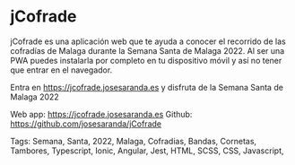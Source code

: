 # jCofrade

jCofrade es una aplicación web que te ayuda a conocer el recorrido de las cofradías de Malaga durante la Semana Santa de Malaga 2022.
Al ser una PWA puedes instalarla por completo en tu dispositivo móvil y así no tener que entrar en el navegador.

Entra en https://jcofrade.josesaranda.es y disfruta de la Semana Santa de Malaga 2022

Web app: https://jcofrade.josesaranda.es
Github: https://github.com/josesaranda/jCofrade

Tags:
Semana, Santa, 2022, Malaga, Cofradias, Bandas, Cornetas, Tambores, Typescript, Ionic, Angular, Jest, HTML, SCSS, CSS, Javascript,
